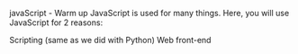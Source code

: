 javaScript - Warm up
JavaScript is used for many things. Here, you will use JavaScript for 2 reasons:

Scripting (same as we did with Python)
Web front-end

